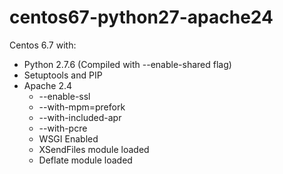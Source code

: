 # centos67-python27-apache24

Centos 6.7 with:
* Python 2.7.6 (Compiled with --enable-shared flag)
* Setuptools and PIP
* Apache 2.4
  * --enable-ssl
  * --with-mpm=prefork
  * --with-included-apr
  * --with-pcre
  * WSGI Enabled
  * XSendFiles module loaded
  * Deflate module loaded
